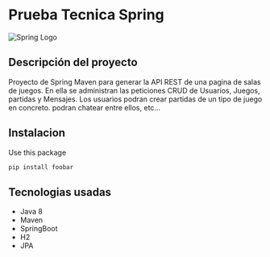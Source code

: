 # Prueba Tecnica Spring

![Spring Logo](https://user-images.githubusercontent.com/107586474/233126273-0131fca8-2ac6-450d-8b74-feb405827e6c.png)

## Descripción del proyecto
Proyecto de Spring Maven para generar la API REST de una pagina de salas de juegos. En ella se administran las peticiones CRUD de Usuarios, Juegos, partidas y Mensajes. Los usuarios podran crear partidas de un tipo de juego en concreto. podran chatear entre ellos, etc...

## Instalacion
Use this package
```bash
pip install foobar
````

## Tecnologias usadas
- Java 8
- Maven
- SpringBoot
- H2
- JPA


